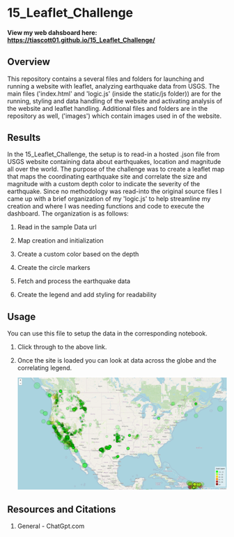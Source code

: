 # 15_Leaflet_Challenge

#### View my web dahsboard here: https://tiascott01.github.io/15_Leaflet_Challenge/

## Overview

This repository contains a several files and folders for launching and running a website with leaflet, analyzing earthquake data from USGS. The main files ('index.html' and 'logic.js' (inside the static/js folder)) are for the running, styling and data handling of the website and activating analysis of the website and leaflet handling. Additional files and folders are in the repository as well, ('images') which contain images used in of the website.

## Results

In the 15_Leaflet_Challenge, the setup is to read-in a hosted .json file from USGS website containing data about earthquakes, location and magnitude all over the world. The purpose of the challenge was to create a leaflet map that maps the coordinating earthquake site and correlate the size and magnitude with a custom depth color to indicate the severity of the earthquake. Since no methodology was read-into the original source files I came up with a brief organization of my 'logic.js' to help streamline my creation and where I was needing functions and code to execute the dashboard. The organization is as follows:

1. Read in the sample Data url

2. Map creation and initialization
   
3. Create a custom color based on the depth

4. Create the circle markers

5. Fetch and process the earthquake data

6. Create the legend and add styling for readability


## Usage

You can use this file to setup the data in the corresponding notebook.

1. Click through to the above link.

2. Once the site is loaded you can look at data across the globe and the correlating legend. 
    <p align="center">
    <img src="https://github.com/tiascott01/15_Leaflet_Challenge/blob/main/Images/Leaflet.png" width="750">
    </p>


## Resources and Citations

1. General - ChatGpt.com
